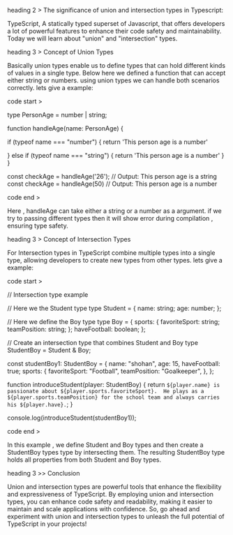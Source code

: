 heading 2 > The significance of union and intersection types in Typescript:

TypeScript, A statically typed superset of Javascript,
that offers developers a lot of powerful features to enhance their code safety and maintainability. 
Today we will learn about "union" and "intersection" types.


heading 3 > Concept of Union Types

Basically union types enable us to define types that can hold different kinds of values in a single type. Below here we defined a function that can accept either string or numbers. using union types we can handle both scenarios correctly.  lets give a example:

code start > 

type PersonAge = number | string;

function handleAge(name: PersonAge) {

  if (typeof name === "number") {
    return 'This person age is a number'

  } else if (typeof name === "string") {
    return 'This person age is a number'
  }
}

const checkAge = handleAge('26'); // Output: This person age is a string
const checkAge = handleAge(50) // Output: This person age is a number

code end >

Here , handleAge can take either a string or a number as a argument. if we try to passing different types then it will show error during compilation , ensuring type safety.


heading 3 > Concept of Intersection Types


For Intersection types in TypeScript combine multiple types into a single type, allowing developers to create new types from other types.  lets give a example:

code start >

// Intersection type example

// Here we  the Student type
type Student = {
  name: string;
  age: number;
};

// Here we define the Boy type
type Boy = {
  sports: {
    favoriteSport: string;
    teamPosition: string;
  };
  haveFootball: boolean;
};


// Create an intersection type that combines Student and Boy
type StudentBoy = Student & Boy;

const studentBoy1: StudentBoy = {
  name: "shohan",
  age: 15,
  haveFootball: true;
  sports: {
    favoriteSport: "Football",
    teamPosition: "Goalkeeper",
  },
};

function introduceStudent(player: StudentBoy) {
  return `${player.name} is passionate about ${player.sports.favoriteSport}. 
    He plays as a ${player.sports.teamPosition} for the school team and always carries his ${player.have}.`;
}

console.log(introduceStudent(studentBoy1));

code end >


In this example , we define Student and Boy types and then create a StudentBoy types type by intersecting them. The resulting StudentBoy type holds all properties from both Student and Boy types.


heading 3 >> Conclusion

Union and intersection types are powerful tools that enhance the flexibility and expressiveness of TypeScript.
By employing union and intersection types, you can enhance code safety and readability, making it easier to maintain and scale applications with confidence.
So, go ahead and experiment with union and intersection types to unleash the full potential of TypeScript in your projects!




